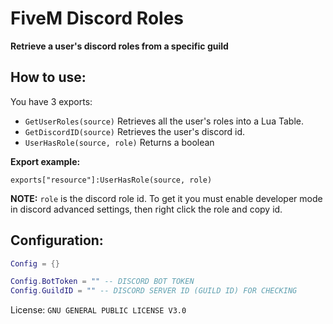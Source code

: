 # FiveM Discord Roles
**Retrieve a user's discord roles from a specific guild**

## How to use:

You have 3 exports:

* `GetUserRoles(source)` Retrieves all the user's roles into a Lua Table.
* `GetDiscordID(source)` Retrieves the user's discord id.
* `UserHasRole(source, role)` Returns a boolean

**Export example:**

`exports["resource"]:UserHasRole(source, role)`

**NOTE:** `role` is the discord role id.
To get it you must enable developer mode in discord advanced settings, then right click the role and copy id.

## Configuration:
```lua
Config = {}

Config.BotToken = "" -- DISCORD BOT TOKEN
Config.GuildID = "" -- DISCORD SERVER ID (GUILD ID) FOR CHECKING
```


License: `GNU GENERAL PUBLIC LICENSE V3.0`
